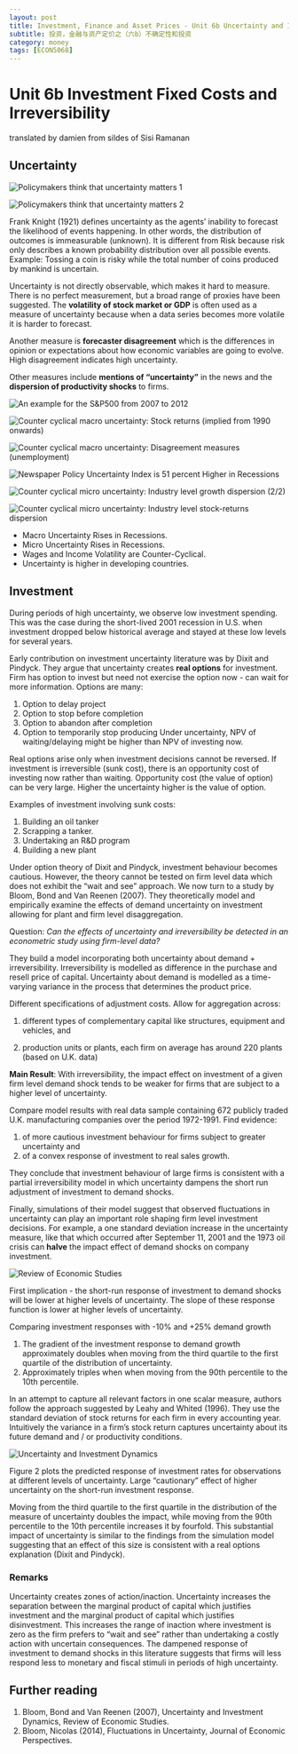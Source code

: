 ```yaml
---
layout: post
title: Investment, Finance and Asset Prices - Unit 6b Uncertainty and Investment
subtitle: 投资，金融与资产定价之（六b）不确定性和投资
category: money
tags: [ECON5068]
---
```


# Unit 6b Investment Fixed Costs and Irreversibility

translated by damien from sildes of Sisi Ramanan

## Uncertainty

![]({{site.url}}/assets/images/2020/business/uncertaintyMatters1.jpg "Policymakers think that uncertainty matters 1")

![]({{site.url}}/assets/images/2020/business/uncertaintyMatters2.jpg "Policymakers think that uncertainty matters 2")

Frank Knight (1921) defines uncertainty as the agents’ inability to forecast the likelihood of events happening.
In other words, the distribution of outcomes is immeasurable (unknown).
It is different from Risk because risk only describes a known probability distribution over all possible events.
Example: Tossing a coin is risky while the total number of coins produced by mankind is uncertain.

Uncertainty is not directly observable, which makes it hard to measure.
There is no perfect measurement, but a broad range of proxies have been suggested.
The **volatility of stock market or GDP** is often used as a measure of uncertainty because when a data series becomes more volatile it is harder to forecast.

Another measure is **forecaster disagreement** which is the differences in opinion or expectations about how economic variables are going to evolve. High disagreement indicates high uncertainty.

Other measures include **mentions of “uncertainty”** in the news and the **dispersion of productivity shocks** to firms.

![]({{site.url}}/assets/images/2020/business/S_P500from2007_2012.jpg "An example for the S&P500 from 2007 to 2012")

![]({{site.url}}/assets/images/2020/business/marcoUncertainty1.jpg "Counter cyclical macro uncertainty: Stock returns (implied from 1990 onwards)")

![]({{site.url}}/assets/images/2020/business/marcoUncertainty2.jpg "Counter cyclical macro uncertainty: Disagreement measures (unemployment)")

![]({{site.url}}/assets/images/2020/business/newspapersUncertaintyIndex.jpg "Newspaper Policy Uncertainty Index is 51 percent Higher in Recessions")

![]({{site.url}}/assets/images/2020/business/microUncertainty1.jpg "Counter cyclical micro uncertainty: Industry level growth dispersion (2/2)")

![]({{site.url}}/assets/images/2020/business/microUncertainty2.jpg "Counter cyclical micro uncertainty: Industry level stock-returns dispersion")

- Macro Uncertainty Rises in Recessions. 
- Micro Uncertainty Rises in Recessions.
- Wages and Income Volatility are Counter-Cyclical.
- Uncertainty is higher in developing countries.

## Investment

During periods of high uncertainty, we observe low investment spending.
This was the case during the short-lived 2001 recession in U.S. 
when investment dropped below historical average and stayed at these low levels for several years.

Early contribution on investment uncertainty literature was by Dixit and Pindyck.
They argue that uncertainty creates **real options** for investment.
Firm has option to invest but need not exercise the option now - can wait for more information.
Options are many:
1. Option to delay project
2. Option to stop before completion
3. Option to abandon after completion
4. Option to temporarily stop producing
Under uncertainty, NPV of waiting/delaying might be higher than NPV of investing now.

Real options arise only when investment decisions cannot be reversed. 
If investment is irreversible (sunk cost), there is an opportunity cost of investing now rather than waiting.
Opportunity cost (the value of option) can be very large.
Higher the uncertainty higher is the value of option.

Examples of investment involving sunk costs:

1. Building an oil tanker
2. Scrapping a tanker.
3. Undertaking an R&D program
4. Building a new plant

Under option theory of Dixit and Pindyck, investment behaviour becomes cautious.
However, the theory cannot be tested on firm level data which does not exhibit the “wait and see” approach.
We now turn to a study by Bloom, Bond and Van Reenen (2007).
They theoretically model and empirically examine the effects of demand uncertainty on investment allowing for plant and firm level disaggregation.

Question: *Can the effects of uncertainty and irreversibility be detected in an econometric study using firm-level data?*

They build a model incorporating both uncertainty about demand + irreversibility.
Irreversibility is modelled as difference in the purchase and resell price of capital.
Uncertainty about demand is modelled as a time-varying variance in the process that determines the product price.

Different specifications of adjustment costs. Allow for aggregation across:
1. different types of complementary capital like structures, equipment and vehicles, and

2. production units or plants, each firm on average has around 220 plants (based on U.K. data)

**Main Result**: With irreversibility, the impact effect on investment of a given firm level demand shock tends to be weaker for firms that are subject to a higher level of uncertainty.

Compare model results with real data sample containing 672 publicly traded U.K. manufacturing companies over the period 1972-1991. 
Find evidence:
1. of more cautious investment behaviour for firms subject to greater uncertainty and
2. of a convex response of investment to real sales growth.

They conclude that investment behaviour of large firms is consistent with a partial irreversibility model in which uncertainty dampens the short run adjustment of investment to demand shocks.

Finally, simulations of their model suggest that observed fluctuations in uncertainty can play an important role shaping firm level investment decisions. 
For example, a one standard deviation increase in the uncertainty measure, like that which occurred after September 11, 2001 and the 1973 oil crisis can **halve** the impact effect of demand shocks on company investment.

![]({{site.url}}/assets/images/2020/business/ecoStudies.png "Review of Economic Studies")

First implication - the short-run response of investment to demand shocks will be lower at higher levels of uncertainty. 
The slope of these response function is lower at higher levels of uncertainty.

Comparing investment responses with -10% and +25% demand growth
1. The gradient of the investment response to demand growth approximately doubles when moving from the third quartile to the first quartile of the distribution of uncertainty.
2. Approximately triples when when moving from the 90th percentile to the 10th percentile.

In an attempt to capture all relevant factors in one scalar measure, authors follow the approach suggested by Leahy and Whited (1996). 
They use the standard deviation of stock returns for each firm in every accounting year. 
Intuitively the variance in a firm’s stock return captures uncertainty about its future demand and / or productivity conditions.

![]({{site.url}}/assets/images/2020/business/uncertaintyInvestmentDynamics.jpg "Uncertainty and Investment Dynamics")

Figure 2 plots the predicted response of investment rates for observations at different levels of uncertainty.
Large “cautionary” effect of higher uncertainty on the short-run investment response.

Moving from the third quartile to the first quartile in the distribution of the measure of uncertainty doubles the impact, while moving from the 90th percentile to the 10th percentile increases it by fourfold. 
This substantial impact of uncertainty is similar to the findings from the simulation model suggesting that an effect of this size is consistent with a real options explanation (Dixit and Pindyck).

### Remarks

Uncertainty creates zones of action/inaction. 
Uncertainty increases the separation between the marginal product of capital which justifies investment and the marginal product of capital which justifies disinvestment. 
This increases the range of inaction where investment is zero as the firm prefers to “wait and see” rather than undertaking a costly action with uncertain consequences. 
The dampened response of investment to demand shocks in this literature suggests that firms will less respond less to monetary and fiscal stimuli in periods of high uncertainty.


## Further reading

1. Bloom, Bond and Van Reenen (2007), Uncertainty and Investment Dynamics, Review of Economic Studies. 
2. Bloom, Nicolas (2014), Fluctuations in Uncertainty, Journal of Economic Perspectives.